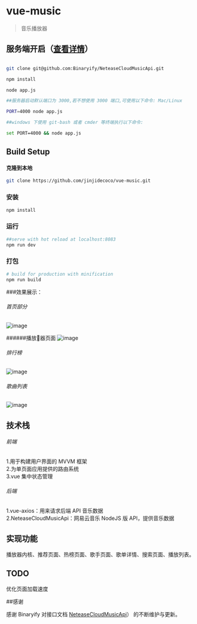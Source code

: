 # vue-music

> 音乐播放器

## 服务端开启（[查看详情](https://github.com/Binaryify/NeteaseCloudMusicApi)）

``` bash

git clone git@github.com:Binaryify/NeteaseCloudMusicApi.git

npm install

node app.js

##服务器启动默认端口为 3000,若不想使用 3000 端口,可使用以下命令: Mac/Linux

PORT=4000 node app.js

##windows 下使用 git-bash 或者 cmder 等终端执行以下命令:

set PORT=4000 && node app.js

```

## Build Setup

#### 克隆到本地
``` bash
git clone https://github.com/jinjidecoco/vue-music.git

```
### 安装
``` bash
npm install
```
### 运行
``` bash
##serve with hot reload at localhost:8083
npm run dev
```
### 打包
``` bash
# build for production with minification
npm run build
```



###效果展示：

######  首页部分  

![image](https://github.com/jinjidecoco/vue-music/blob/master/src/assets/1171531187561_.pic.jpg)

######播放器页面
![image](https://raw.githubusercontent.com/jinjidecoco/vue-music/master/src/assets/1201531187655_.pic.jpg)
###### 排行榜
![image](https://raw.githubusercontent.com/jinjidecoco/vue-music/master/src/assets/1181531187589_.pic.jpg)
###### 歌曲列表
![image](https://raw.githubusercontent.com/jinjidecoco/vue-music/master/src/assets/1191531187633_.pic.jpg)

## 技术栈
 ###### 前端
 1.用于构建用户界面的 MVVM 框架  
 2.为单页面应用提供的路由系统  
 3.vue 集中状态管理  

 ###### 后端  
 1.vue-axios：用来请求后端 API 音乐数据  
 2.NeteaseCloudMusicApi：网易云音乐 NodeJS 版 API，提供音乐数据

## 实现功能   
播放器内核、推荐页面、热榜页面、歌手页面、歌单详情、搜索页面、播放列表。

## TODO
  优化页面加载速度


##感谢

感谢 Binaryify 对接口文档 [NeteaseCloudMusicApi](https://github.com/Binaryify/NeteaseCloudMusicApi)） 的不断维护与更新。



